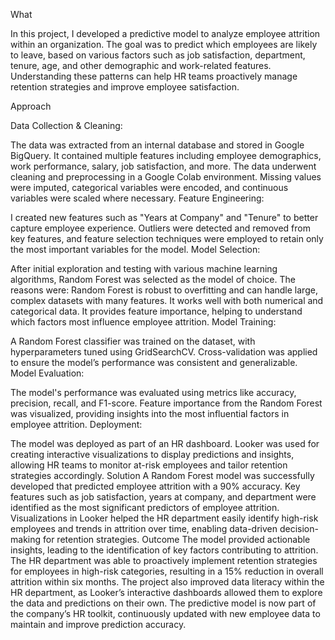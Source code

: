 What

In this project, I developed a predictive model to analyze employee attrition within an organization. The goal was to predict which employees are likely to leave, based on various factors such as job satisfaction, department, tenure, age, and other demographic and work-related features. Understanding these patterns can help HR teams proactively manage retention strategies and improve employee satisfaction.

Approach

Data Collection & Cleaning:

The data was extracted from an internal database and stored in Google BigQuery. It contained multiple features including employee demographics, work performance, salary, job satisfaction, and more.
The data underwent cleaning and preprocessing in a Google Colab environment. Missing values were imputed, categorical variables were encoded, and continuous variables were scaled where necessary.
Feature Engineering:

I created new features such as "Years at Company" and "Tenure" to better capture employee experience.
Outliers were detected and removed from key features, and feature selection techniques were employed to retain only the most important variables for the model.
Model Selection:

After initial exploration and testing with various machine learning algorithms, Random Forest was selected as the model of choice. The reasons were:
Random Forest is robust to overfitting and can handle large, complex datasets with many features.
It works well with both numerical and categorical data.
It provides feature importance, helping to understand which factors most influence employee attrition.
Model Training:

A Random Forest classifier was trained on the dataset, with hyperparameters tuned using GridSearchCV.
Cross-validation was applied to ensure the model’s performance was consistent and generalizable.
Model Evaluation:

The model's performance was evaluated using metrics like accuracy, precision, recall, and F1-score.
Feature importance from the Random Forest was visualized, providing insights into the most influential factors in employee attrition.
Deployment:

The model was deployed as part of an HR dashboard. Looker was used for creating interactive visualizations to display predictions and insights, allowing HR teams to monitor at-risk employees and tailor retention strategies accordingly.
Solution
A Random Forest model was successfully developed that predicted employee attrition with a 90% accuracy.
Key features such as job satisfaction, years at company, and department were identified as the most significant predictors of employee attrition.
Visualizations in Looker helped the HR department easily identify high-risk employees and trends in attrition over time, enabling data-driven decision-making for retention strategies.
Outcome
The model provided actionable insights, leading to the identification of key factors contributing to attrition.
The HR department was able to proactively implement retention strategies for employees in high-risk categories, resulting in a 15% reduction in overall attrition within six months.
The project also improved data literacy within the HR department, as Looker’s interactive dashboards allowed them to explore the data and predictions on their own.
The predictive model is now part of the company’s HR toolkit, continuously updated with new employee data to maintain and improve prediction accuracy.
